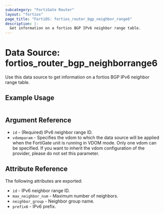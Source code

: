 ```yaml
---
subcategory: "FortiGate Router"
layout: "fortios"
page_title: "FortiOS: fortios_router_bgp_neighbor_range6"
description: |-
  Get information on a fortios BGP IPv6 neighbor range table.
---
```


# Data Source: fortios_router_bgp_neighborrange6
Use this data source to get information on a fortios BGP IPv6 neighbor range table.


## Example Usage

```hcl

```

## Argument Reference

* `id` - (Required) IPv6 neighbor range ID.
* `vdomparam` - Specifies the vdom to which the data source will be applied when the FortiGate unit is running in VDOM mode. Only one vdom can be specified. If you want to inherit the vdom configuration of the provider, please do not set this parameter.

## Attribute Reference

The following attributes are exported:

* `id` - IPv6 neighbor range ID.
* `max_neighbor_num` - Maximum number of neighbors.
* `neighbor_group` - Neighbor group name.
* `prefix6` - IPv6 prefix.
